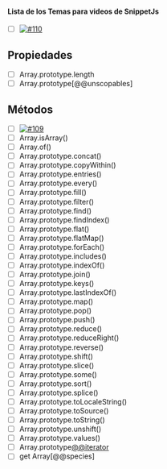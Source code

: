 #### Lista de los Temas para videos de SnippetJs

- [ ] [![#110](https://img.myrandomwebs.com/github/issues-state/js-ni/events/110.svg)](https://github.com/js-ni/events/issues/110)


## Propiedades

- [ ] Array.prototype.length
- [ ] Array.prototype[@@unscopables]

## Métodos
- [ ] [![#109](https://img.myrandomwebs.com/github/issues-state/js-ni/events/109.svg)](https://github.com/js-ni/events/issues/109)
- [ ] Array.isArray()
- [ ] Array.of()
- [ ] Array.prototype.concat()
- [ ] Array.prototype.copyWithin()
- [ ] Array.prototype.entries()
- [ ] Array.prototype.every()
- [ ] Array.prototype.fill()
- [ ] Array.prototype.filter()
- [ ] Array.prototype.find()
- [ ] Array.prototype.findIndex()
- [ ] Array.prototype.flat()
- [ ] Array.prototype.flatMap()
- [ ] Array.prototype.forEach()
- [ ] Array.prototype.includes()
- [ ] Array.prototype.indexOf()
- [ ] Array.prototype.join()
- [ ] Array.prototype.keys()
- [ ] Array.prototype.lastIndexOf()
- [ ] Array.prototype.map()
- [ ] Array.prototype.pop()
- [ ] Array.prototype.push()
- [ ] Array.prototype.reduce()
- [ ] Array.prototype.reduceRight()
- [ ] Array.prototype.reverse()
- [ ] Array.prototype.shift()
- [ ] Array.prototype.slice()
- [ ] Array.prototype.some()
- [ ] Array.prototype.sort()
- [ ] Array.prototype.splice()
- [ ] Array.prototype.toLocaleString()
- [ ] Array.prototype.toSource()
- [ ] Array.prototype.toString()
- [ ] Array.prototype.unshift()
- [ ] Array.prototype.values()
- [ ] Array.prototype[@@iterator]()
- [ ] get Array[@@species]
